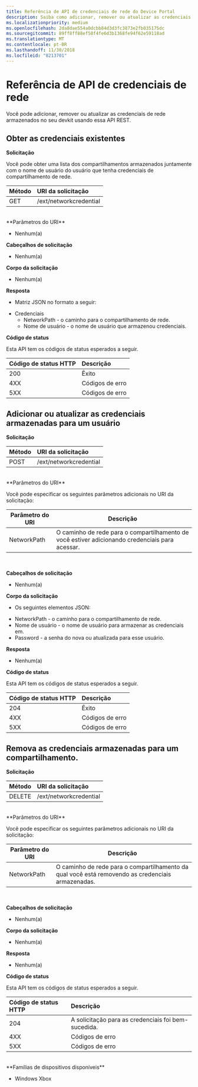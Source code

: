 ```yaml
---
title: Referência de API de credenciais de rede do Device Portal
description: Saiba como adicionar, remover ou atualizar as credenciais de rede de maneira programática.
ms.localizationpriority: medium
ms.openlocfilehash: 2da8dae554a0dcbb84d3d3fc3873e2fb035175dc
ms.sourcegitcommit: 89ff8ff88ef58f4fe6d3b1368fe94f62e59118ad
ms.translationtype: MT
ms.contentlocale: pt-BR
ms.lasthandoff: 11/30/2018
ms.locfileid: "8213701"
---
```

# <a name="network-credentials-api-reference"></a>Referência de API de credenciais de rede
Você pode adicionar, remover ou atualizar as credenciais de rede armazenados no seu devkit usando essa API REST.

## <a name="get-existing-credentials"></a>Obter as credenciais existentes

**Solicitação**

Você pode obter uma lista dos compartilhamentos armazenados juntamente com o nome de usuário do usuário que tenha credenciais de compartilhamento de rede.

Método      | URI da solicitação
:------     | :-----
GET | /ext/networkcredential
<br />
**Parâmetros do URI**

- Nenhum(a)

**Cabeçalhos de solicitação**

- Nenhum(a)

**Corpo da solicitação**   

- Nenhum(a)

**Resposta**   

- Matriz JSON no formato a seguir:
* Credenciais
  * NetworkPath - o caminho para o compartilhamento de rede.
  * Nome de usuário - o nome de usuário que armazenou credenciais.

**Código de status**

Esta API tem os códigos de status esperados a seguir.

Código de status HTTP      | Descrição
:------     | :-----
200 | Êxito
4XX | Códigos de erro
5XX | Códigos de erro

## <a name="add-or-update-stored-credentials-for-a-user"></a>Adicionar ou atualizar as credenciais armazenadas para um usuário

**Solicitação**

Método      | URI da solicitação
:------     | :-----
POST | /ext/networkcredential
<br />
**Parâmetros do URI**

Você pode especificar os seguintes parâmetros adicionais no URI da solicitação:

| Parâmetro do URI      | Descrição     | 
| ------------------ |-----------------|
| NetworkPath        | O caminho de rede para o compartilhamento de você estiver adicionando credenciais para acessar. |
<br>

**Cabeçalhos de solicitação**

- Nenhum(a)

**Corpo da solicitação**

- Os seguintes elementos JSON:
* NetworkPath - o caminho para o compartilhamento de rede.
* Nome de usuário - o nome de usuário para armazenar as credenciais em.
* Password - a senha do nova ou atualizada para esse usuário.

**Resposta**   

- Nenhum(a)  

**Código de status**

Esta API tem os códigos de status esperados a seguir.

Código de status HTTP      | Descrição
:------     | :-----
204 | Êxito
4XX | Códigos de erro
5XX | Códigos de erro

## <a name="remove-stored-credentials-for-a-share"></a>Remova as credenciais armazenadas para um compartilhamento.

**Solicitação**

Método      | URI da solicitação
:------     | :-----
DELETE | /ext/networkcredential
<br />
**Parâmetros do URI**

Você pode especificar os seguintes parâmetros adicionais no URI da solicitação:

| Parâmetro do URI      | Descrição     | 
| ------------------ |-----------------|
| NetworkPath        | O caminho de rede para o compartilhamento da qual você está removendo as credenciais armazenadas. |
<br>

**Cabeçalhos de solicitação**

- Nenhum(a)

**Corpo da solicitação**   

- Nenhum(a)

**Resposta**   

- Nenhum(a) 

**Código de status**

Esta API tem os códigos de status esperados a seguir.

Código de status HTTP      | Descrição
:------     | :-----
204 | A solicitação para as credenciais foi bem-sucedida.
4XX | Códigos de erro
5XX | Códigos de erro

<br />
**Famílias de dispositivos disponíveis**

* Windows Xbox


